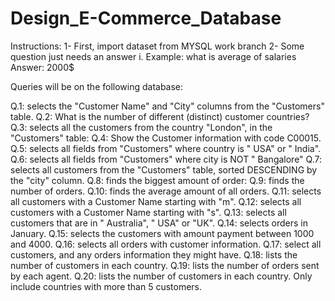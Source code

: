 # Design_E-Commerce_Database

Instructions: 
1-	First, import dataset from MYSQL work branch 
2-	Some question just needs an answer 
i.	Example: what is average of salaries 
    Answer: 2000$

Queries will be on the following database: 

Q.1: selects the "Customer Name" and "City" columns from the "Customers" table.
Q.2: What is the number of different (distinct) customer countries? 
Q.3: selects all the customers from the country "London", in the "Customers" table:
Q.4: Show the Customer information with code C00015.
Q.5: selects all fields from "Customers" where country is " USA" or " India".
Q.6: selects all fields from "Customers" where city is NOT " Bangalore"
Q.7: selects all customers from the "Customers" table, sorted DESCENDING by the "city" column.
Q.8: finds the biggest amount of order:
Q.9: finds the number of orders.
Q.10: finds the average amount of all orders.
Q.11: selects all customers with a Customer Name starting with "m".
Q.12: selects all customers with a Customer Name starting with "s".
Q.13: selects all customers that are in " Australia", " USA" or "UK".
Q.14: selects orders in January.
Q.15: selects the customers with amount payment between 1000 and 4000.
Q.16: selects all orders with customer information.
Q.17: select all customers, and any orders information they might have.
Q.18: lists the number of customers in each country.
Q.19: lists the number of orders sent by each agent.
Q.20:  lists the number of customers in each country. Only include countries with more than 5 customers.
